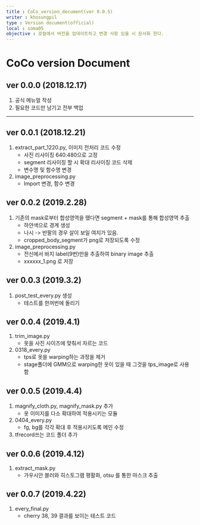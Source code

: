 ```yaml
---
title : CoCo_version_decument(ver 0.0.5)
writer : khosungpil
type : Version document(official)
local : soma05
objective : 로컬에서 버전을 업데이트하고 변경 사항 있을 시 문서화 한다.
---
```


# CoCo version Document #

## ver 0.0.0 (2018.12.17) ##
1. 공식 메뉴얼 작성
2. 필요한 코드만 남기고 전부 백업
<hr>

## ver 0.0.1 (2018.12.21) ##
1. extract_part_1220.py, 이미지 전처리 코드 수정
    - 사진 리사이징 640:480으로 고정
    - segment 리사이징 할 시 확대 리사이징 코드 삭제
    - 변수명 및 함수명 변경
2. image_preprocessing.py
    - Import 변경, 함수 변경

## ver 0.0.2 (2019.2.28) ##
1. 기존의 mask로부터 합성영역을 뗐다면 segment + mask를 통해 합성영역 추출
    - 하얀색으로 경계 생성
    - 나시 -> 반팔의 경우 살이 보일 여지가 있음.
    - cropped_body_segment가 png로 저장되도록 수정
2. image_preprocessing.py
    - 전신에서 바지 label(9번)만을 추출하여 binary image 추출
    - xxxxxx_1.png 로 저장
    
## ver 0.0.3 (2019.3.2) ##
1. post_test_every.py 생성
    - 테스트를 한꺼번에 돌리기 

## ver 0.0.4 (2019.4.1) ##
1. trim_image.py
    - 옷을 사진 사이즈에 맞춰서 자르는 코드
2. 0318_every.py
    - tps로 옷을 warping하는 과정을 제거
    - stage폴더에 GMM으로 warping한 옷이 있을 때 그것을 tps_image로 사용함

## ver 0.0.5 (2019.4.4) ##
1. magnify_cloth.py, magnify_mask.py 추가
    - 옷 이미지를 다소 확대하여 적용시키는 모듈
2. 0404_every.py
    - fg, bg를 각각 확대 후 적용시키도록 메인 수정
3. tfrecord쓰는 코드 폴더 추가

## ver 0.0.6 (2019.4.12) ##
1. extract_mask.py
    - 가우시안 블러와 히스토그램 평활화, otsu
    를 통한 마스크 추출

## ver 0.0.7 (2019.4.22) ##
1. every_final.py
    - cherry 38, 39 결과를 보이는 테스트 코드